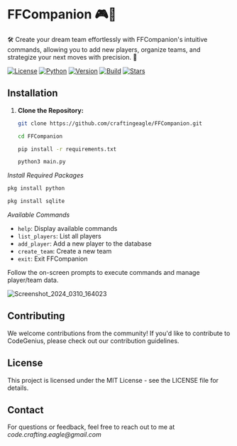 # FFCompanion 🎮💬
🛠️ Create your dream team effortlessly with FFCompanion's intuitive commands, allowing you to add new players, organize teams, and strategize your next moves with precision. 🎯

[![License](https://img.shields.io/static/v1?label=License&message=MIT&color=blue&style=for-the-badge)](LICENSE)
[![Python](https://img.shields.io/static/v1?label=Python&message=3.x&color=blue&style=for-the-badge&logo=python)](https://www.python.org/)
[![Version](https://img.shields.io/static/v1?label=Version&message=1.0&color=blue&style=for-the-badge&logo=appveyor)](https://github.com/craftingeagle/FFCompanion.git)
[![Build](https://img.shields.io/static/v1?label=Build&message=Passing&color=success&style=for-the-badge&logo=github)](https://github.com/craftingeagle/FFCompanion/actions)
[![Stars](https://img.shields.io/github/stars/craftingeagle/FFCompanion?color=yellow&style=for-the-badge&logo=github)](https://github.com/craftingeagle/FFCompanion/stargazers)


## Installation

1. **Clone the Repository:**
   ```bash
   git clone https://github.com/craftingeagle/FFCompanion.git
   ```
   ```bash
   cd FFCompanion
   ```
   ```bash
   pip install -r requirements.txt
   ```
   ```bash
   python3 main.py
   ```

_Install Required Packages_

   ```bash
   pkg install python
   ```
   ```bash
   pkg install sqlite
   ```
_Available Commands_

- `help`: Display available commands
- `list_players`: List all players
- `add_player`: Add a new player to the database
- `create_team`: Create a new team
- `exit`: Exit FFCompanion

Follow the on-screen prompts to execute commands and manage player/team data.

![Screenshot_2024_0310_164023](https://github.com/craftingeagle/FFCompanion/assets/162383653/3d656d4d-b080-4f89-b2aa-0f125406833d)

## Contributing
We welcome contributions from the community! If you'd like to contribute to CodeGenius, please check out our contribution guidelines.

## License
This project is licensed under the MIT License - see the LICENSE file for details.

## Contact
For questions or feedback, feel free to reach out to me at _code.crafting.eagle@gmail.com_
